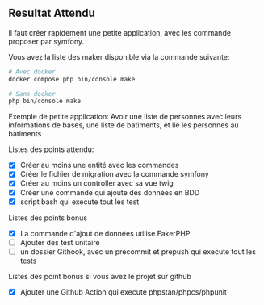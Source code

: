 ## Resultat Attendu
Il faut créer rapidement une petite application, avec les commande proposer par symfony. 

Vous avez la liste des maker disponible via la commande suivante:
```bash
# Avec docker
docker compose php bin/console make

# Sans docker
php bin/console make
```
Exemple de petite application:
Avoir une liste de personnes avec leurs informations de bases, une liste de batiments, et lié les personnes au batiments

Listes des points attendu:
- [x] Créer au moins une entité avec les commandes
- [x] Créer le fichier de migration avec la commande symfony
- [x] Créer au moins un controller avec sa vue twig
- [x] Créer une commande qui ajoute des données en BDD
- [x] script bash qui execute tout les test

Listes des points bonus
- [x] La commande d'ajout de données utilise FakerPHP
- [ ] Ajouter des test unitaire
- [ ] un dossier Githook, avec un precommit et prepush qui execute tout les tests

Listes des point bonus si vous avez le projet sur github
- [x] Ajouter une Github Action qui execute phpstan/phpcs/phpunit